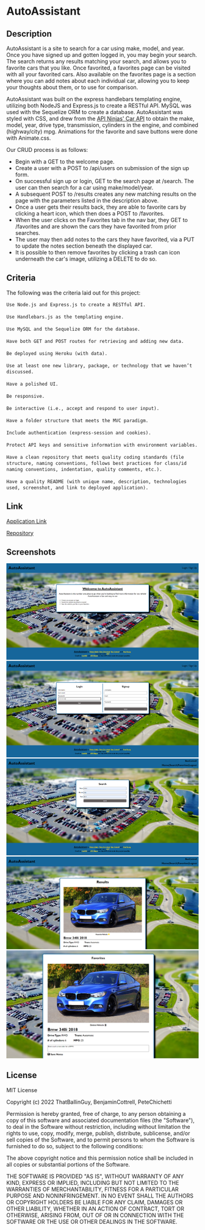 # AutoAssistant

## Description

AutoAssistant is a site to search for a car using make, model, and year. Once you have signed up and gotten logged in, you may begin your search. The search returns any results matching your search, and allows you to favorite cars that you like. Once favorited, a favorites page can be visited with all your favorited cars. Also available on the favorites page is a section where you can add notes about each individual car, allowing you to keep your thoughts about them, or to use for comparison.

AutoAssistant was built on the express handlebars templating engine, utilizing both NodeJS and Express.js to create a RESTful API. MySQL was used with the Sequelize ORM to create a database. AutoAssistant was styled with CSS, and drew from the [API Ninjas' Car API](https://api-ninjas.com/api/cars) to obtain the make, model, year, drive type, transmission, cylinders in the engine, and combined (highway/city) mpg. Animations for the favorite and save buttons were done with Animate.css.

Our CRUD process is as follows: 

- Begin with a GET to the welcome page.
- Create a user with a POST to /api/users on submission of the sign up form.
- On successful sign up or login, GET to the search page at /search. The user can then search for a car using make/model/year.
- A subsequent POST to /results creates any new matching results on the page with the parameters listed in the description above.
- Once a user gets their results back, they are able to favorite cars by clicking a heart icon, which then does a POST to /favorites.
- When the user clicks on the Favorites tab in the nav bar, they GET to /favorites and are shown the cars they have favorited from prior searches.
- The user may then add notes to the cars they have favorited, via a PUT to update the notes section beneath the displayed car.
- It is possible to then remove favorites by clicking a trash can icon underneath the car's image, utilizing a DELETE to do so.

## Criteria

The following was the criteria laid out for this project:

```
Use Node.js and Express.js to create a RESTful API.

Use Handlebars.js as the templating engine.

Use MySQL and the Sequelize ORM for the database.

Have both GET and POST routes for retrieving and adding new data.

Be deployed using Heroku (with data).

Use at least one new library, package, or technology that we haven’t discussed.

Have a polished UI.

Be responsive.

Be interactive (i.e., accept and respond to user input).

Have a folder structure that meets the MVC paradigm.

Include authentication (express-session and cookies).

Protect API keys and sensitive information with environment variables.

Have a clean repository that meets quality coding standards (file structure, naming conventions, follows best practices for class/id naming conventions, indentation, quality comments, etc.).

Have a quality README (with unique name, description, technologies used, screenshot, and link to deployed application).
```

## Link

[Application Link](https://young-retreat-27760.herokuapp.com)

[Repository](https://github.com/BenjaminCottrell/auto-assistant)

## Screenshots
![Welcome](public/assets/images/welcome.png)
![Login](public/assets/images/login.png)
![Search](public/assets/images/search.png)
![Results](public/assets/images/results.png)
![Favorites](public/assets/images/favorites.png)

## License

MIT License

Copyright (c) 2022 ThatBallinGuy, BenjaminCottrell, PeteChichetti

Permission is hereby granted, free of charge, to any person obtaining a copy
of this software and associated documentation files (the "Software"), to deal
in the Software without restriction, including without limitation the rights
to use, copy, modify, merge, publish, distribute, sublicense, and/or sell
copies of the Software, and to permit persons to whom the Software is
furnished to do so, subject to the following conditions:

The above copyright notice and this permission notice shall be included in all
copies or substantial portions of the Software.

THE SOFTWARE IS PROVIDED "AS IS", WITHOUT WARRANTY OF ANY KIND, EXPRESS OR
IMPLIED, INCLUDING BUT NOT LIMITED TO THE WARRANTIES OF MERCHANTABILITY,
FITNESS FOR A PARTICULAR PURPOSE AND NONINFRINGEMENT. IN NO EVENT SHALL THE
AUTHORS OR COPYRIGHT HOLDERS BE LIABLE FOR ANY CLAIM, DAMAGES OR OTHER
LIABILITY, WHETHER IN AN ACTION OF CONTRACT, TORT OR OTHERWISE, ARISING FROM,
OUT OF OR IN CONNECTION WITH THE SOFTWARE OR THE USE OR OTHER DEALINGS IN THE
SOFTWARE.
